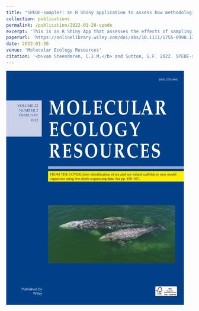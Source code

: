 ```yaml
---
title: "SPEDE-sampler: an R Shiny application to assess how methodological choices and taxon-sampling can affect Generalised Mixed Yule Coalescent (GMYC) output and interpretation"
collection: publications
permalink: /publication/2022-01-20-spede
excerpt: 'This is an R Shiny App that assesses the effects of sampling effects on GMYC output for species delimitation.'
paperurl: 'https://onlinelibrary.wiley.com/doi/abs/10.1111/1755-0998.13591'
date: 2022-01-20
venue: 'Molecular Ecology Resources'
citation: '<b>van Steenderen, C.J.M.</b> and Sutton, G.F. 2022. SPEDE-sampler: an R Shiny application to assess how methodological choices and taxon-sampling can affect Generalised Mixed Yule Coalescent (GMYC) output and interpretation. <i>Molecular Ecology Resources</i> (22)2 doi: 10.1111/1755-0998.13591'
---
```


![alt text](https://github.com/clarkevansteenderen/clarkevansteenderen.github.io/blob/master/images/MER.jpg)
